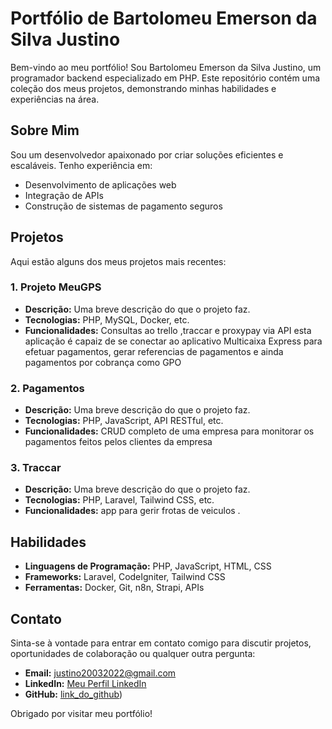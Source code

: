 # Portfólio de Bartolomeu Emerson da Silva Justino

Bem-vindo ao meu portfólio! Sou Bartolomeu Emerson da Silva Justino, um programador backend especializado em PHP. Este repositório contém uma coleção dos meus projetos, demonstrando minhas habilidades e experiências na área.

## Sobre Mim

Sou um desenvolvedor apaixonado por criar soluções eficientes e escaláveis. Tenho experiência em:

- Desenvolvimento de aplicações web
- Integração de APIs
- Construção de sistemas de pagamento seguros

## Projetos

Aqui estão alguns dos meus projetos mais recentes:

### 1. Projeto MeuGPS
- **Descrição:** Uma breve descrição do que o projeto faz.
- **Tecnologias:** PHP, MySQL, Docker, etc.
- **Funcionalidades:** Consultas ao trello ,traccar e proxypay via API esta aplicação é capaiz de se conectar ao aplicativo Multicaixa Express para efetuar pagamentos, gerar referencias de pagamentos e ainda pagamentos por cobrança como GPO

### 2. Pagamentos
- **Descrição:** Uma breve descrição do que o projeto faz.
- **Tecnologias:** PHP, JavaScript, API RESTful, etc.
- **Funcionalidades:** CRUD completo de uma empresa para monitorar os pagamentos feitos pelos clientes da empresa

### 3. Traccar
- **Descrição:** Uma breve descrição do que o projeto faz.
- **Tecnologias:** PHP, Laravel, Tailwind CSS, etc.
- **Funcionalidades:** app para gerir frotas de veiculos .

## Habilidades

- **Linguagens de Programação:** PHP, JavaScript, HTML, CSS
- **Frameworks:** Laravel, CodeIgniter, Tailwind CSS
- **Ferramentas:** Docker, Git, n8n, Strapi, APIs

## Contato

Sinta-se à vontade para entrar em contato comigo para discutir projetos, oportunidades de colaboração ou qualquer outra pergunta:

- **Email:** justino20032022@gmail.com
- **LinkedIn:** [Meu Perfil LinkedIn](www.linkedin.com/in/bartolomeu-justino-9a19a7278)
- **GitHub:** [link_do_github](https://github.com/EmersonSilvestre20))

Obrigado por visitar meu portfólio!
